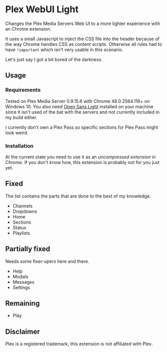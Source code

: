 # Plex WebUI Light

Changes the Plex Media Servers Web UI to a more lighter experience with an Chrome extension.

It uses a small Javascript to inject the CSS file into the header because of the way Chrome handles CSS as content scripts. Otherwise all rules had to have ``!important`` which isn't very usable in this scenario.

Let's just say I got a bit bored of the darkness.

## Usage

### Requirements

Tested on Plex Media Server 0.9.15.6 with Chrome 48.0.2564.116+ on Windows 10.
You also need [Open Sans Light](https://www.google.com/fonts#QuickUsePlace:quickUse) installed on your machine since it isn't used of the bat with the servers and not currently included in my build either.

I currently don't own a Plex Pass so specific sections for Plex Pass might look weird.

### Installation

At the current state you need to use it as an *uncompressed extension in Chrome*. If you don't know how, this extension is probably not for you just yet.

## Fixed

The list contains the parts that are done to the best of my knowledge.

* Channels
* Dropdowns
* Home
* Sections
* Status
* Playlists

## Partially fixed

Needs some fixer-upers here and there.

* Help
* Modals
* Messages
* Settings

## Remaining

* Play

## Disclaimer

Plex is a registered trademark, this extension is not affiliated with Plex.
